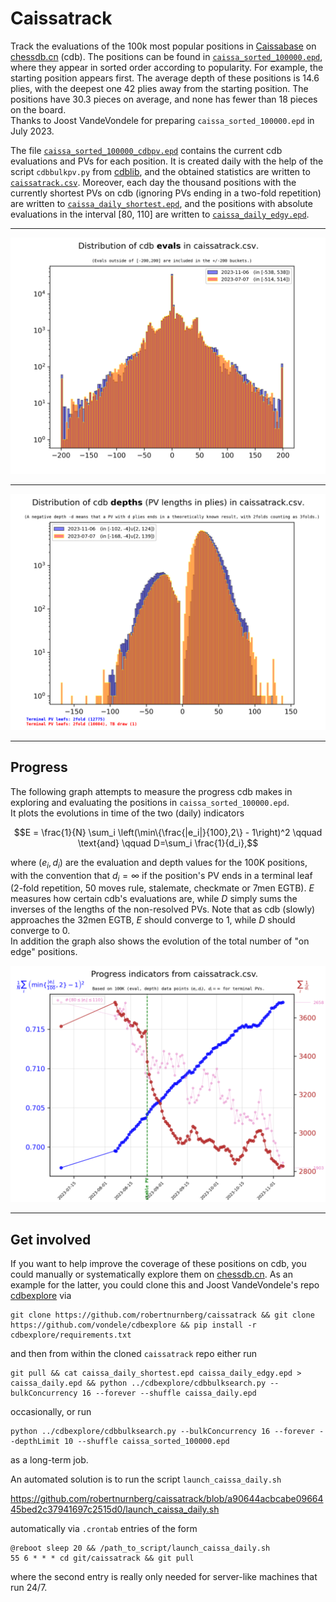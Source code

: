 # Caissatrack

Track the evaluations of the 100k most popular positions in 
[Caissabase](http://www.caissabase.co.uk) on 
[chessdb.cn](https://chessdb.cn/queryc_en/) (cdb). The positions can be
found in [`caissa_sorted_100000.epd`](caissa_sorted_100000.epd), where they
appear in sorted order according to popularity. For example, the starting
position appears first. The average depth of these positions is 14.6 plies,
with the deepest one 42 plies away from the starting position. The positions
have 30.3 pieces on average, and none has fewer than 18 pieces on the board.\
Thanks to Joost VandeVondele for preparing `caissa_sorted_100000.epd` in July 
2023.

The file [`caissa_sorted_100000_cdbpv.epd`](caissa_sorted_100000_cdbpv.epd) 
contains the current cdb evaluations and PVs for each position. It is created 
daily with the help of the script `cdbbulkpv.py` from 
[cdblib](https://github.com/robertnurnberg/cdblib), and the obtained statistics
are written to [`caissatrack.csv`](caissatrack.csv).
Moreover, each day the thousand positions with the currently shortest PVs on cdb
(ignoring PVs ending in a two-fold repetition)
are written to [`caissa_daily_shortest.epd`](caissa_daily_shortest.epd), and
the positions with absolute evaluations in the interval [80, 110]
are written to [`caissa_daily_edgy.epd`](caissa_daily_edgy.epd).

---

<p align="center"> <img src="caissatrack.png?raw=true"> </p>

---

<p align="center"> <img src="caissatrackpv.png?raw=true"> </p>

---

## Progress

The following graph attempts to measure the progress cdb makes in exploring
and evaluating the positions in `caissa_sorted_100000.epd`.\
It plots the evolutions in time of the two (daily) indicators
```math
E = \frac{1}{N} \sum_i \left(\min\{\frac{|e_i|}{100},2\} - 1\right)^2
\qquad \text{and} \qquad
D=\sum_i \frac{1}{d_i},
```
where $(e_i, d_i)$ are the evaluation and depth values for the 100K positions,
with the convention that $d_i = \infty$ if the position's PV ends in a terminal
leaf (2-fold repetition, 50 moves rule, stalemate, checkmate or 7men EGTB).
$E$ measures how certain cdb's evaluations are, while $D$ simply sums the
inverses of the lengths of the non-resolved PVs. Note that as cdb (slowly) 
approaches the 32men EGTB, $E$ should converge to 1, while $D$
should converge to 0.\
In addition the graph also shows the evolution of the total number of "on edge"
positions.

<p align="center"> <img src="caissatracktime.png?raw=true"> </p>

---

## Get involved

If you want to help improve the coverage of these positions on cdb, you could
manually or systematically explore them on [chessdb.cn](https://chessdb.cn/queryc_en/). As an example for the latter, you could clone this and 
Joost VandeVondele's repo [cdbexplore](https://github.com/vondele/cdbexplore)
via
```shell
git clone https://github.com/robertnurnberg/caissatrack && git clone https://github.com/vondele/cdbexplore && pip install -r cdbexplore/requirements.txt
```
and then from within the cloned `caissatrack` repo either run
```shell
git pull && cat caissa_daily_shortest.epd caissa_daily_edgy.epd > caissa_daily.epd && python ../cdbexplore/cdbbulksearch.py --bulkConcurrency 16 --forever --shuffle caissa_daily.epd
```
occasionally, or run
```shell
python ../cdbexplore/cdbbulksearch.py --bulkConcurrency 16 --forever --depthLimit 10 --shuffle caissa_sorted_100000.epd
```
as a long-term job.

An automated solution is to run the script `launch_caissa_daily.sh`

https://github.com/robertnurnberg/caissatrack/blob/a90644acbcabe0966445bed2c37941697c2515d0/launch_caissa_daily.sh

automatically via `.crontab` entries of the form
```
@reboot sleep 20 && /path_to_script/launch_caissa_daily.sh
55 6 * * * cd git/caissatrack && git pull
```
where the second entry is really only needed for server-like machines that run
24/7.
